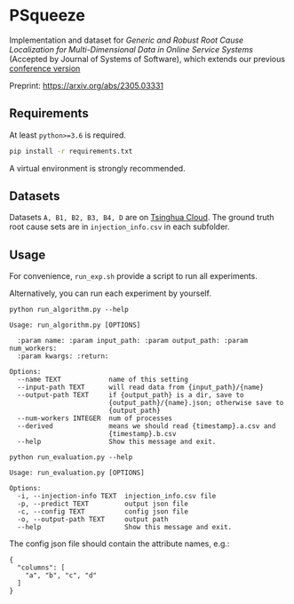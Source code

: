 # PSqueeze
Implementation and dataset for *Generic and Robust Root Cause Localization for Multi-Dimensional Data in Online Service Systems* (Accepted by Journal of Systems of Software), which extends our previous [conference version](https://github.com/netmanaiops/squeeze)

Preprint: https://arxiv.org/abs/2305.03331

## Requirements
At least `python>=3.6` is required.
``` bash
pip install -r requirements.txt
```

A virtual environment is strongly recommended.

## Datasets

Datasets `A, B1, B2, B3, B4, D` are on [Tsinghua Cloud](https://cloud.tsinghua.edu.cn/f/db8495e4b7624674924c/).
The ground truth root cause sets are in `injection_info.csv` in each subfolder.

## Usage
For convenience, `run_exp.sh` provide a script to run all experiments.

Alternatively, you can run each experiment by yourself.
```
python run_algorithm.py --help
```
```
Usage: run_algorithm.py [OPTIONS]

  :param name: :param input_path: :param output_path: :param num_workers:
  :param kwargs: :return:

Options:
  --name TEXT            name of this setting
  --input-path TEXT      will read data from {input_path}/{name}
  --output-path TEXT     if {output_path} is a dir, save to
                         {output_path}/{name}.json; otherwise save to
                         {output_path}
  --num-workers INTEGER  num of processes
  --derived              means we should read {timestamp}.a.csv and
                         {timestamp}.b.csv
  --help                 Show this message and exit.
```

``` 
python run_evaluation.py --help
```
```
Usage: run_evaluation.py [OPTIONS]

Options:
  -i, --injection-info TEXT  injection_info.csv file
  -p, --predict TEXT         output json file
  -c, --config TEXT          config json file
  -o, --output-path TEXT     output path
  --help                     Show this message and exit.
```

The config json file should contain the attribute names, e.g.:

```
{
  "columns": [
    "a", "b", "c", "d"
  ]
}
```
